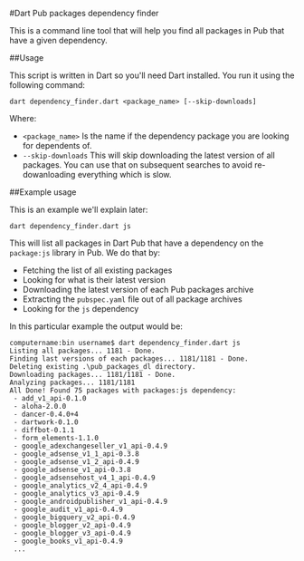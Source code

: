 #Dart Pub packages dependency finder

This is a command line tool that will help you find all packages in Pub that have a given dependency.

##Usage

This script is written in Dart so you'll need Dart installed. You run it using the following command:

    dart dependency_finder.dart <package_name> [--skip-downloads]
    
Where:

 - `<package_name>` Is the name if the dependency package you are looking for dependents of.
 - `--skip-downloads` This will skip downloading the latest version of all packages. You can use that on subsequent searches to avoid re-dowanloading everything which is slow.

##Example usage

This is an example we'll explain later:

    dart dependency_finder.dart js
    
This will list all packages in Dart Pub that have a dependency on the `package:js` library in Pub. We do that by:

 - Fetching the list of all existing packages
 - Looking for what is their latest version
 - Downloading the latest version of each Pub packages archive
 - Extracting the `pubspec.yaml` file out of all package archives
 - Looking for the `js` dependency

In this particular example the output would be:

    computername:bin username$ dart dependency_finder.dart js
    Listing all packages... 1181 - Done.
    Finding last versions of each packages... 1181/1181 - Done.
    Deleting existing .\pub_packages_dl directory.
    Downloading packages... 1181/1181 - Done.
    Analyzing packages... 1181/1181
    All Done! Found 75 packages with packages:js dependency:
     - add_v1_api-0.1.0
     - aloha-2.0.0
     - dancer-0.4.0+4
     - dartwork-0.1.0
     - diffbot-0.1.1
     - form_elements-1.1.0
     - google_adexchangeseller_v1_api-0.4.9
     - google_adsense_v1_1_api-0.3.8
     - google_adsense_v1_2_api-0.4.9
     - google_adsense_v1_api-0.3.8
     - google_adsensehost_v4_1_api-0.4.9
     - google_analytics_v2_4_api-0.4.9
     - google_analytics_v3_api-0.4.9
     - google_androidpublisher_v1_api-0.4.9
     - google_audit_v1_api-0.4.9
     - google_bigquery_v2_api-0.4.9
     - google_blogger_v2_api-0.4.9
     - google_blogger_v3_api-0.4.9
     - google_books_v1_api-0.4.9
     ...